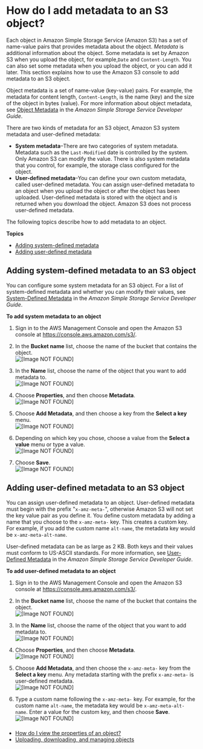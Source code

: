 # How do I add metadata to an S3 object?<a name="add-object-metadata"></a>

Each object in Amazon Simple Storage Service \(Amazon S3\) has a set of name\-value pairs that provides metadata about the object\. *Metadata* is additional information about the object\. Some metadata is set by Amazon S3 when you upload the object, for example,`Date` and `Content-Length`\. You can also set some metadata when you upload the object, or you can add it later\. This section explains how to use the Amazon S3 console to add metadata to an S3 object\.

Object metadata is a set of name\-value \(key\-value\) pairs\. For example, the metadata for content length, `Content-Length`, is the name \(key\) and the size of the object in bytes \(value\)\. For more information about object metadata, see [Object Metadata](https://docs.aws.amazon.com/AmazonS3/latest/dev/UsingMetadata.html#object-metadata) in the *Amazon Simple Storage Service Developer Guide*\.

There are two kinds of metadata for an S3 object, Amazon S3 system metadata and user\-defined metadata:
+ **System metadata**–There are two categories of system metadata\. Metadata such as the `Last-Modified` date is controlled by the system\. Only Amazon S3 can modify the value\. There is also system metadata that you control, for example, the storage class configured for the object\. 
+ **User\-defined metadata**–You can define your own custom metadata, called user\-defined metadata\. You can assign user\-defined metadata to an object when you upload the object or after the object has been uploaded\. User\-defined metadata is stored with the object and is returned when you download the object\. Amazon S3 does not process user\-defined metadata\. 

The following topics describe how to add metadata to an object\.

**Topics**
+ [Adding system\-defined metadata](#add-object-metadata-system)
+ [Adding user\-defined metadata](#add-object-metadata-user-defined)

## Adding system\-defined metadata to an S3 object<a name="add-object-metadata-system"></a>

You can configure some system metadata for an S3 object\. For a list of system\-defined metadata and whether you can modify their values, see [System\-Defined Metadata](https://docs.aws.amazon.com/AmazonS3/latest/dev/UsingMetadata.html#SysMetadata) in the *Amazon Simple Storage Service Developer Guide*\.

**To add system metadata to an object**

1. Sign in to the AWS Management Console and open the Amazon S3 console at [https://console\.aws\.amazon\.com/s3/](https://console.aws.amazon.com/s3/)\.

1. In the **Bucket name** list, choose the name of the bucket that contains the object\.  
![\[Image NOT FOUND\]](http://docs.aws.amazon.com/AmazonS3/latest/user-guide/images/choose-bucket-name.png)

1. In the **Name** list, choose the name of the object that you want to add metadata to\.  
![\[Image NOT FOUND\]](http://docs.aws.amazon.com/AmazonS3/latest/user-guide/images/object-name-select.png)

1. Choose **Properties**, and then choose **Metadata**\.  
![\[Image NOT FOUND\]](http://docs.aws.amazon.com/AmazonS3/latest/user-guide/images/object-properties-tab.png)

1. Choose **Add Metadata**, and then choose a key from the **Select a key** menu\.  
![\[Image NOT FOUND\]](http://docs.aws.amazon.com/AmazonS3/latest/user-guide/images/add-metadata.png)

1. Depending on which key you chose, choose a value from the **Select a value** menu or type a value\.  
![\[Image NOT FOUND\]](http://docs.aws.amazon.com/AmazonS3/latest/user-guide/images/add-metadata-value.png)

1. Choose **Save**\.   
![\[Image NOT FOUND\]](http://docs.aws.amazon.com/AmazonS3/latest/user-guide/images/add-metadata-save.png)

## Adding user\-defined metadata to an S3 object<a name="add-object-metadata-user-defined"></a>

You can assign user\-defined metadata to an object\. User\-defined metadata must begin with the prefix "`x-amz-meta-`", otherwise Amazon S3 will not set the key value pair as you define it\. You define custom metadata by adding a name that you choose to the `x-amz-meta-` key\. This creates a custom key\. For example, if you add the custom name `alt-name`, the metadata key would be `x-amz-meta-alt-name`\. 

User\-defined metadata can be as large as 2 KB\. Both keys and their values must conform to US\-ASCII standards\. For more information, see [User\-Defined Metadata](https://docs.aws.amazon.com/AmazonS3/latest/dev/UsingMetadata.html#UserMetadata) in the *Amazon Simple Storage Service Developer Guide*\.

**To add user\-defined metadata to an object**

1. Sign in to the AWS Management Console and open the Amazon S3 console at [https://console\.aws\.amazon\.com/s3/](https://console.aws.amazon.com/s3/)\.

1. In the **Bucket name** list, choose the name of the bucket that contains the object\.  
![\[Image NOT FOUND\]](http://docs.aws.amazon.com/AmazonS3/latest/user-guide/images/choose-bucket-name.png)

1. In the **Name** list, choose the name of the object that you want to add metadata to\.  
![\[Image NOT FOUND\]](http://docs.aws.amazon.com/AmazonS3/latest/user-guide/images/object-name-select.png)

1. Choose **Properties**, and then choose **Metadata**\.  
![\[Image NOT FOUND\]](http://docs.aws.amazon.com/AmazonS3/latest/user-guide/images/object-properties-tab.png)

1. Choose **Add Metadata**, and then choose the `x-amz-meta-` key from the **Select a key** menu\. Any metadata starting with the prefix `x-amz-meta-` is user\-defined metadata\.  
![\[Image NOT FOUND\]](http://docs.aws.amazon.com/AmazonS3/latest/user-guide/images/add-metadata-user-defined.png)

1. Type a custom name following the `x-amz-meta-` key\. For example, for the custom name `alt-name`, the metadata key would be `x-amz-meta-alt-name`\. Enter a value for the custom key, and then choose **Save**\.  
![\[Image NOT FOUND\]](http://docs.aws.amazon.com/AmazonS3/latest/user-guide/images/add-metadata-user-defined-value.png)

### <a name="add-object-metadata-user-defined-moreinfo"></a>
+  [How do I view the properties of an object?](view-object-properties.md)
+  [Uploading, downloading, and managing objects](upload-download-objects.md)